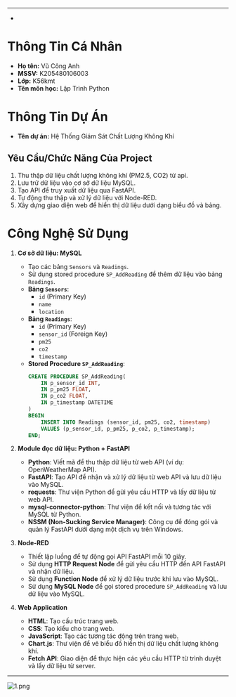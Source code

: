 

---
-
# Thông Tin Cá Nhân

- **Họ tên:** Vũ Công Anh
- **MSSV:** K205480106003
- **Lớp:** K56kmt
- **Tên môn học:** Lập Trình Python

# Thông Tin Dự Án

- **Tên dự án:** Hệ Thống Giám Sát Chất Lượng Không Khí

## Yêu Cầu/Chức Năng Của Project
1. Thu thập dữ liệu chất lượng không khí (PM2.5, CO2) từ api.
2. Lưu trữ dữ liệu vào cơ sở dữ liệu MySQL.
3. Tạo API để truy xuất dữ liệu qua FastAPI.
4. Tự động thu thập và xử lý dữ liệu với Node-RED.
5. Xây dựng giao diện web để hiển thị dữ liệu dưới dạng biểu đồ và bảng.

# Công Nghệ Sử Dụng

1. **Cơ sở dữ liệu: MySQL**
   - Tạo các bảng `Sensors` và `Readings`.
   - Sử dụng stored procedure `SP_AddReading` để thêm dữ liệu vào bảng `Readings`.
   - **Bảng `Sensors`**:
     - `id` (Primary Key)
     - `name`
     - `location`
   - **Bảng `Readings`**:
     - `id` (Primary Key)
     - `sensor_id` (Foreign Key)
     - `pm25`
     - `co2`
     - `timestamp`
   - **Stored Procedure `SP_AddReading`**:
     ```sql
     CREATE PROCEDURE SP_AddReading(
         IN p_sensor_id INT,
         IN p_pm25 FLOAT,
         IN p_co2 FLOAT,
         IN p_timestamp DATETIME
     )
     BEGIN
         INSERT INTO Readings (sensor_id, pm25, co2, timestamp)
         VALUES (p_sensor_id, p_pm25, p_co2, p_timestamp);
     END;
     ```

2. **Module đọc dữ liệu: Python + FastAPI**
   - **Python**: Viết mã để thu thập dữ liệu từ web API (ví dụ: OpenWeatherMap API).
   - **FastAPI**: Tạo API để nhận và xử lý dữ liệu từ web API và lưu dữ liệu vào MySQL.
   - **requests**: Thư viện Python để gửi yêu cầu HTTP và lấy dữ liệu từ web API.
   - **mysql-connector-python**: Thư viện để kết nối và tương tác với MySQL từ Python.
   - **NSSM (Non-Sucking Service Manager)**: Công cụ để đóng gói và quản lý FastAPI dưới dạng một dịch vụ trên Windows.

3. **Node-RED**
   - Thiết lập luồng để tự động gọi API FastAPI mỗi 10 giây.
   - Sử dụng **HTTP Request Node** để gửi yêu cầu HTTP đến API FastAPI và nhận dữ liệu.
   - Sử dụng **Function Node** để xử lý dữ liệu trước khi lưu vào MySQL.
   - Sử dụng **MySQL Node** để gọi stored procedure `SP_AddReading` và lưu dữ liệu vào MySQL.

4. **Web Application**
   - **HTML**: Tạo cấu trúc trang web.
   - **CSS**: Tạo kiểu cho trang web.
   - **JavaScript**: Tạo các tương tác động trên trang web.
   - **Chart.js**: Thư viện để vẽ biểu đồ hiển thị dữ liệu chất lượng không khí.
   - **Fetch API**: Giao diện để thực hiện các yêu cầu HTTP từ trình duyệt và lấy dữ liệu từ server.

---


![1.png](https://i.postimg.cc/9Fg5qFWW/1.png)



